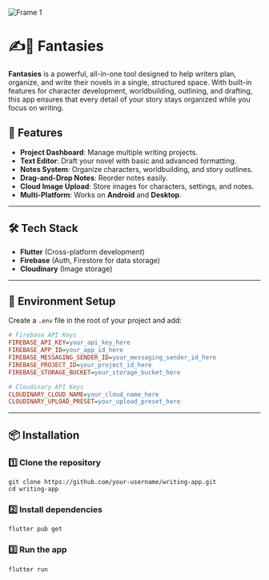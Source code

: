 ![Frame 1](https://github.com/user-attachments/assets/ce372aac-1c44-4edc-8de7-38e3b3bf6efc)


# ✍️🔮 Fantasies

**Fantasies** is a powerful, all-in-one tool designed to help writers plan, organize, and write their novels in a single, structured space. With built-in features for character development, worldbuilding, outlining, and drafting, this app ensures that every detail of your story stays organized while you focus on writing.

## 🚀 Features  
- **Project Dashboard**: Manage multiple writing projects.  
- **Text Editor**: Draft your novel with basic and advanced formatting.  
- **Notes System**: Organize characters, worldbuilding, and story outlines.  
- **Drag-and-Drop Notes**: Reorder notes easily.  
- **Cloud Image Upload**: Store images for characters, settings, and notes.  
- **Multi-Platform**: Works on **Android** and **Desktop**.  

---

## 🛠️ Tech Stack  
- **Flutter** (Cross-platform development)  
- **Firebase** (Auth, Firestore for data storage)  
- **Cloudinary** (Image storage)  

---

## 🔑 Environment Setup  

Create a `.env` file in the root of your project and add:  

```ini
# Firebase API Keys
FIREBASE_API_KEY=your_api_key_here
FIREBASE_APP_ID=your_app_id_here
FIREBASE_MESSAGING_SENDER_ID=your_messaging_sender_id_here
FIREBASE_PROJECT_ID=your_project_id_here
FIREBASE_STORAGE_BUCKET=your_storage_bucket_here

# Cloudinary API Keys
CLOUDINARY_CLOUD_NAME=your_cloud_name_here
CLOUDINARY_UPLOAD_PRESET=your_upload_preset_here
```
---

## 📦 Installation
### 1️⃣ Clone the repository
```
git clone https://github.com/your-username/writing-app.git
cd writing-app
```
### 2️⃣ Install dependencies

```
flutter pub get
```
### 3️⃣ Run the app
```
flutter run
```

